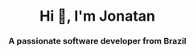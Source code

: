 <h1 align="center">Hi 👋, I'm Jonatan</h1>
<h3 align="center">A passionate software developer from Brazil</h3>
